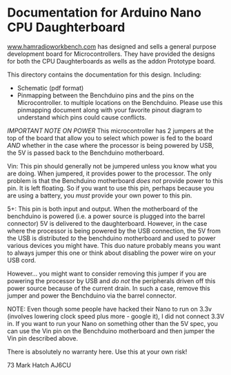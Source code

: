 # Documentation for Arduino Nano CPU Daughterboard
 
www.hamradioworkbench.com has designed and sells a general purpose development
board for Microcontrollers. They have provided the designs for both the CPU
Daughterboards as wells as the addon Prototype board.

This directory contains the documentation for this design. Including: 
- Schematic (pdf format) 
- Pinmapping between the Benchduino pins and the pins on the Microcontroller. 
            to multiple locations on the Benchduino. Please use this pinmapping 
            document along with your favorite pinout diagram to understand which 
            pins could cause
            conflicts.
            
*IMPORTANT NOTE ON POWER*
This microcontroller has 2 jumpers at the top of the board that allow you to select
which power is fed to the board *AND* whether in the case where the processor is
being powered by USB, the 5V is passed back to the Benchduino motherboard.

Vin: This pin should generally not be jumpered unless you know what you are doing. When
jumpered, it provides power to the processor. The only problem is that the Benchduino
motherboard *does not* provide power to this pin. It is left floating. So if you want to
use this pin, perhaps because you are using a battery, you *must* provide your own power
to this pin.

5+: This pin is both input and output. When the motherboard of the benchduino is powered
(i.e. a power source is plugged into the barrel connector) 5V is delivered to the
daughterboard. However, in the case where the processor is being powered by the USB
connection, the 5V from the USB is distributed *to* the benchduino motherboard and
used to power various devices you might have. This duo nature probably means you want to
always jumper this one or think about disabling the power wire on your USB cord.

However...
you might want to consider removing this jumper if you are powering the processor
by USB and *do not* the peripherals driven off this power source because of the current
drain. In such a case, remove this jumper and power the Benchduino via the barrel
connector.

NOTE: Even though some people have hacked their Nano to run on 3.3v (involves lowering
clock speed plus more - google it), I did not connect 3.3V in. If you want to run your
Nano on something other than the 5V spec, you can use the Vin pin on the Benchduino
motherboard and then jumper the Vin pin described above.


There is absolutely no warranty here. Use this at your own risk!



73
Mark Hatch
AJ6CU
 
